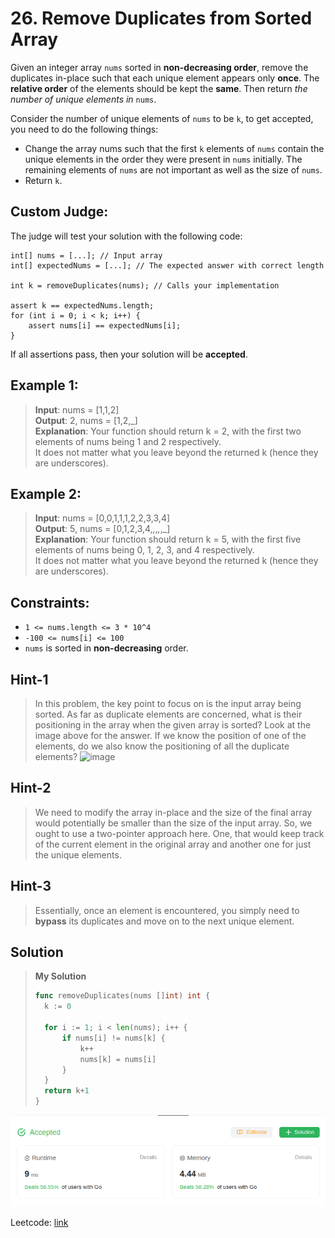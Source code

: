 # 26. Remove Duplicates from Sorted Array

Given an integer array `nums` sorted in **non-decreasing order**, remove the duplicates in-place such that each unique element appears only **once**. The **relative order** of the elements should be kept the **same**. Then return *the number of unique elements in* `nums`.

Consider the number of unique elements of `nums` to be `k`, to get accepted, you need to do the following things:

* Change the array nums such that the first `k` elements of `nums` contain the unique elements in the order they were present in `nums` initially. The remaining elements of `nums` are not important as well as the size of `nums`.
* Return `k`.

## Custom Judge:
The judge will test your solution with the following code:
```
int[] nums = [...]; // Input array
int[] expectedNums = [...]; // The expected answer with correct length

int k = removeDuplicates(nums); // Calls your implementation

assert k == expectedNums.length;
for (int i = 0; i < k; i++) {
    assert nums[i] == expectedNums[i];
}
```
If all assertions pass, then your solution will be **accepted**.

## Example 1:
> **Input**: nums = [1,1,2] \
> **Output**: 2, nums = [1,2,_] \
> **Explanation**: Your function should return k = 2, with the first two elements of nums being 1 and 2 respectively. \
> It does not matter what you leave beyond the returned k (hence they are underscores).

## Example 2:
> **Input**: nums = [0,0,1,1,1,2,2,3,3,4] \
> **Output**: 5, nums = [0,1,2,3,4,_,_,_,_,_] \
> **Explanation**: Your function should return k = 5, with the first five elements of nums being 0, 1, 2, 3, and 4 respectively. \
> It does not matter what you leave beyond the returned k (hence they are underscores).

## Constraints:
* `1 <= nums.length <= 3 * 10^4`
* `-100 <= nums[i] <= 100`
* `nums` is sorted in **non-decreasing** order.

## Hint-1
> In this problem, the key point to focus on is the input array being sorted. As far as duplicate elements are concerned, what is their positioning in the array when the given array is sorted? Look at the image above for the answer. If we know the position of one of the elements, do we also know the positioning of all the duplicate elements?
> ![image](https://assets.leetcode.com/uploads/2019/10/20/hint_rem_dup.png)

## Hint-2
> We need to modify the array in-place and the size of the final array would potentially be smaller than the size of the input array. So, we ought to use a two-pointer approach here. One, that would keep track of the current element in the original array and another one for just the unique elements.

## Hint-3
> Essentially, once an element is encountered, you simply need to **bypass** its duplicates and move on to the next unique element.

## Solution
> **My Solution**
> ```go
> func removeDuplicates(nums []int) int {
> 	k := 0
> 
> 	for i := 1; i < len(nums); i++ {
> 		if nums[i] != nums[k] {
> 			k++
> 			nums[k] = nums[i]
> 		}
> 	}
> 	return k+1
> }
> ```

![result](26.png)

Leetcode: [link](https://leetcode.com/problems/remove-duplicates-from-sorted-array/description/)